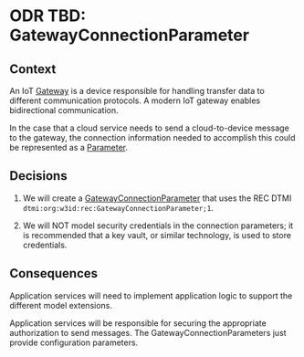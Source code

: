 # ODR TBD: GatewayConnectionParameter

## Context

An IoT [Gateway](../Doc/Asset/Equipment/ICT-/Gateway.md) is a device responsible for handling transfer data to different communication protocols. A modern IoT gateway enables bidirectional communication.

In the case that a cloud service needs to send a cloud-to-device message to the gateway, the connection information needed to accomplish this could be represented as a [Parameter](../Doc/Point/Parameter/Parameter.md).

## Decisions

1. We will create a [GatewayConnectionParameter](../Doc/Point/Parameter/GatewayConnection-/GatewayConnectionParameter.md) that uses the REC DTMI `dtmi:org:w3id:rec:GatewayConnectionParameter;1`.

1. We will NOT model security credentials in the connection parameters; it is recommended that a key vault, or similar technology, is used to store credentials.

## Consequences

Application services will need to implement application logic to support the different model extensions.

Application services will be responsible for securing the appropriate authorization to send messages. The GatewayConnectionParameters just provide configuration parameters.